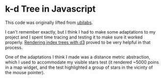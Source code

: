 # k-d Tree in Javascript

This code was originally lifted from [ubilabs](https://github.com/ubilabs/kd-tree-javascript).

I can't remember exactly, but I think I had to make some adaptations to my project and I spent time tracing and testing it to make sure it worked properly. [Rendering index trees with d3](https://github.com/selkovjr/web-gui-snippets/tree/master/d3-binary-tree) proved to be very helpful in that process.

One of the adaptations I think I made was a distance metric abstraction, which I used to accommodate my visible stars test (it rendered ~5000 poins in a map widget, and the test highlighted a group of stars in the vicinty of the mouse pointer).
